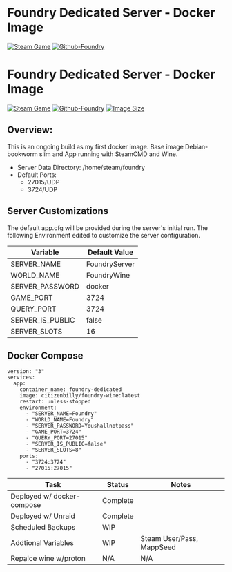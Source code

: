 # Foundry Dedicated Server - Docker Image
[![Steam Game](https://img.shields.io/badge/Steam-Foundry-8A2BE2)](https://store.steampowered.com/app/983870/FOUNDRY/)
[![Github-Foundry](https://img.shields.io/badge/GitHub-Foundry-green)](https://github.com/citizenbilly/Foundry-docker-wine)

# Foundry Dedicated Server - Docker Image
[![Steam Game](https://img.shields.io/badge/Steam-Foundry-8A2BE2)](https://store.steampowered.com/app/983870/FOUNDRY/)
[![Github-Foundry](https://img.shields.io/badge/GitHub-Foundry-green)](https://github.com/citizenbilly/Foundry-docker-wine)
[![Image Size](https://img.shields.io/docker/image-size/citizenbilly/foundry-wine)](https://hub.docker.com/r/citizenbilly/foundry-wine/tags)


## Overview:

This is an ongoing build as my first docker image. 
Base image Debian-bookworm slim and App running with SteamCMD and Wine.

- Server Data Directory: /home/steam/foundry
- Default Ports:
    - 27015/UDP
    - 3724/UDP

## Server Customizations
The default app.cfg will be provided during the server's initial run. 
The following Environment edited to customize the server configuration.

| Variable           | Default Value|
|----------------|---------------|
SERVER_NAME   |  FoundryServer |
WORLD_NAME    |  FoundryWine |
SERVER_PASSWORD  |  docker |
GAME_PORT  |   3724 |
QUERY_PORT  |   3724 |
SERVER_IS_PUBLIC    | false |
SERVER_SLOTS  |   16 |


## Docker Compose
```
version: "3"
services:
  app:
    container_name: foundry-dedicated
    image: citizenbilly/foundry-wine:latest
    restart: unless-stopped
    environment:
      - "SERVER_NAME=Foundry"
      - "WORLD_NAME=Foundry"
      - "SERVER_PASSWORD=Youshallnotpass"
      - "GAME_PORT=3724"
      - "QUERY_PORT=27015"
      - "SERVER_IS_PUBLIC=false"
      - "SERVER_SLOTS=8"
    ports:
      - "3724:3724"
      - "27015:27015"
```

| Task           | Status  | Notes |
|----------------|----------|-----|
| Deployed w/ docker-compose   | Complete |
| Deployed w/ Unraid   | Complete |
| Scheduled Backups   | WIP | |
| Addtional Variables   | WIP | Steam User/Pass, MappSeed|
| Repalce wine w/proton   |  N/A | N/A